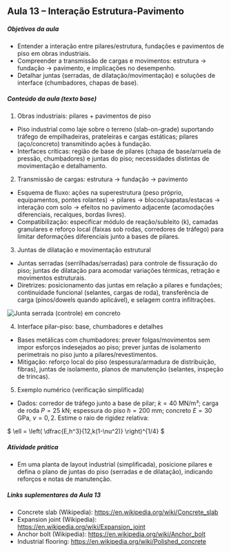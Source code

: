 ## Aula 13 – Interação Estrutura-Pavimento

##### Objetivos da aula
- Entender a interação entre pilares/estrutura, fundações e pavimentos de piso em obras industriais.
- Compreender a transmissão de cargas e movimentos: estrutura → fundação → pavimento, e implicações no desempenho.
- Detalhar juntas (serradas, de dilatação/movimentação) e soluções de interface (chumbadores, chapas de base).

##### Conteúdo da aula (texto base)

1) Obras industriais: pilares + pavimentos de piso
- Piso industrial como laje sobre o terreno (slab-on-grade) suportando tráfego de empilhadeiras, prateleiras e cargas estáticas; pilares (aço/concreto) transmitindo ações à fundação.
- Interfaces críticas: região de base de pilares (chapa de base/arruela de pressão, chumbadores) e juntas do piso; necessidades distintas de movimentação e detalhamento.

2) Transmissão de cargas: estrutura → fundação → pavimento
- Esquema de fluxo: ações na superestrutura (peso próprio, equipamentos, pontes rolantes) → pilares → blocos/sapatas/estacas → interação com solo → efeitos no pavimento adjacente (acomodações diferenciais, recalques, bordas livres).
- Compatibilização: especificar módulo de reação/subleito (k), camadas granulares e reforço local (faixas sob rodas, corredores de tráfego) para limitar deformações diferenciais junto a bases de pilares.

3) Juntas de dilatação e movimentação estrutural
- Juntas serradas (serrilhadas/serradas) para controle de fissuração do piso; juntas de dilatação para acomodar variações térmicas, retração e movimentos estruturais.
- Diretrizes: posicionamento das juntas em relação a pilares e fundações; continuidade funcional (selantes, cargas de roda), transferência de carga (pinos/dowels quando aplicável), e selagem contra infiltrações.

![Junta serrada (controle) em concreto](https://upload.wikimedia.org/wikipedia/commons/9/95/Saw_Cut_Control_Joint_in_Concrete.jpg)

4) Interface pilar–piso: base, chumbadores e detalhes
- Bases metálicas com chumbadores: prever folgas/movimentos sem impor esforços indesejados ao piso; prever juntas de isolamento perimetrais no piso junto a pilares/revestimentos.
- Mitigação: reforço local do piso (espessura/armadura de distribuição, fibras), juntas de isolamento, planos de manutenção (selantes, inspeção de trincas).

5) Exemplo numérico (verificação simplificada)
- Dados: corredor de tráfego junto a base de pilar; $k=40$ MN/m³; carga de roda $P=25$ kN; espessura do piso $h=200$ mm; concreto $E=30$ GPa, $\nu=0{,}2$. Estime o raio de rigidez relativa:

$
\ell = \left( \dfrac{E\,h^3}{12\,k(1-\nu^2)} \right)^{1/4}
$

##### Atividade prática
- Em uma planta de layout industrial (simplificada), posicione pilares e defina o plano de juntas do piso (serradas e de dilatação), indicando reforços e notas de manutenção.

##### Links suplementares da Aula 13
- Concrete slab (Wikipedia): https://en.wikipedia.org/wiki/Concrete_slab
- Expansion joint (Wikipedia): https://en.wikipedia.org/wiki/Expansion_joint
- Anchor bolt (Wikipedia): https://en.wikipedia.org/wiki/Anchor_bolt
- Industrial flooring: https://en.wikipedia.org/wiki/Polished_concrete
